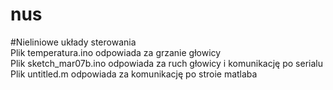 # nus
#Nieliniowe układy sterowania<br>
Plik temperatura.ino odpowiada za grzanie głowicy<br>
Plik sketch_mar07b.ino odpowiada za ruch głowicy i komunikację po serialu<br>
Plik untitled.m odpowiada za komunikację po stroie matlaba<br>
